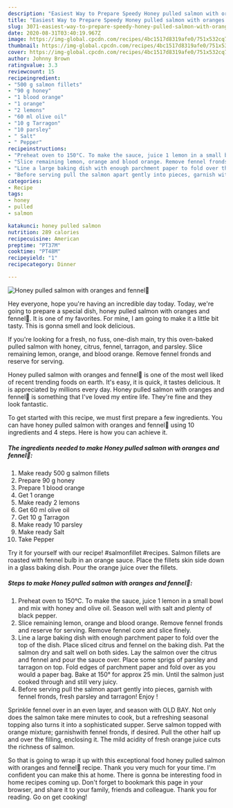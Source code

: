 ```yaml
---
description: "Easiest Way to Prepare Speedy Honey pulled salmon with oranges and fennel🧡"
title: "Easiest Way to Prepare Speedy Honey pulled salmon with oranges and fennel🧡"
slug: 3071-easiest-way-to-prepare-speedy-honey-pulled-salmon-with-oranges-and-fennel
date: 2020-08-31T03:40:19.967Z
image: https://img-global.cpcdn.com/recipes/4bc1517d8319afe0/751x532cq70/honey-pulled-salmon-with-oranges-and-fennel🧡-recipe-main-photo.jpg
thumbnail: https://img-global.cpcdn.com/recipes/4bc1517d8319afe0/751x532cq70/honey-pulled-salmon-with-oranges-and-fennel🧡-recipe-main-photo.jpg
cover: https://img-global.cpcdn.com/recipes/4bc1517d8319afe0/751x532cq70/honey-pulled-salmon-with-oranges-and-fennel🧡-recipe-main-photo.jpg
author: Johnny Brown
ratingvalue: 3.3
reviewcount: 15
recipeingredient:
- "500 g salmon fillets"
- "90 g honey"
- "1 blood orange"
- "1 orange"
- "2 lemons"
- "60 ml olive oil"
- "10 g Tarragon"
- "10 parsley"
- " Salt"
- " Pepper"
recipeinstructions:
- "Preheat oven to 150°C. To make the sauce, juice 1 lemon in a small bowl and mix with honey and olive oil. Season well with salt and plenty of black pepper."
- "Slice remaining lemon, orange and blood orange. Remove fennel fronds and reserve for serving. Remove fennel core and slice finely."
- "Line a large baking dish with enough parchment paper to fold over the top of the dish. Place sliced citrus and fennel on the baking dish. Pat the salmon dry and salt well on both sides. Lay the salmon over the citrus and fennel and pour the sauce over. Place some sprigs of parsley and tarragon on top. Fold edges of parchment paper and fold over as you would a paper bag. Bake at 150° for approx 25 min. Until the salmon just cooked through and still very juicy."
- "Before serving pull the salmon apart gently into pieces, garnish with fennel fronds, fresh parsley and tarragon! Enjoy !"
categories:
- Recipe
tags:
- honey
- pulled
- salmon

katakunci: honey pulled salmon 
nutrition: 289 calories
recipecuisine: American
preptime: "PT37M"
cooktime: "PT48M"
recipeyield: "1"
recipecategory: Dinner

---
```



![Honey pulled salmon with oranges and fennel🧡](https://img-global.cpcdn.com/recipes/4bc1517d8319afe0/751x532cq70/honey-pulled-salmon-with-oranges-and-fennel🧡-recipe-main-photo.jpg)

Hey everyone, hope you're having an incredible day today. Today, we're going to prepare a special dish, honey pulled salmon with oranges and fennel🧡. It is one of my favorites. For mine, I am going to make it a little bit tasty. This is gonna smell and look delicious.

If you&#39;re looking for a fresh, no fuss, one-dish main, try this oven-baked pulled salmon with honey, citrus, fennel, tarragon, and parsley. Slice remaining lemon, orange, and blood orange. Remove fennel fronds and reserve for serving.

Honey pulled salmon with oranges and fennel🧡 is one of the most well liked of recent trending foods on earth. It's easy, it is quick, it tastes delicious. It is appreciated by millions every day. Honey pulled salmon with oranges and fennel🧡 is something that I've loved my entire life. They're fine and they look fantastic.


To get started with this recipe, we must first prepare a few ingredients. You can have honey pulled salmon with oranges and fennel🧡 using 10 ingredients and 4 steps. Here is how you can achieve it.

<!--inarticleads1-->

##### The ingredients needed to make Honey pulled salmon with oranges and fennel🧡:

1. Make ready 500 g salmon fillets
1. Prepare 90 g honey
1. Prepare 1 blood orange
1. Get 1 orange
1. Make ready 2 lemons
1. Get 60 ml olive oil
1. Get 10 g Tarragon
1. Make ready 10 parsley
1. Make ready  Salt
1. Take  Pepper


Try it for yourself with our recipe! #salmonfillet #recipes. Salmon fillets are roasted with fennel bulb in an orange sauce. Place the fillets skin side down in a glass baking dish. Pour the orange juice over the fillets. 

<!--inarticleads2-->

##### Steps to make Honey pulled salmon with oranges and fennel🧡:

1. Preheat oven to 150°C. To make the sauce, juice 1 lemon in a small bowl and mix with honey and olive oil. Season well with salt and plenty of black pepper.
1. Slice remaining lemon, orange and blood orange. Remove fennel fronds and reserve for serving. Remove fennel core and slice finely.
1. Line a large baking dish with enough parchment paper to fold over the top of the dish. Place sliced citrus and fennel on the baking dish. Pat the salmon dry and salt well on both sides. Lay the salmon over the citrus and fennel and pour the sauce over. Place some sprigs of parsley and tarragon on top. Fold edges of parchment paper and fold over as you would a paper bag. Bake at 150° for approx 25 min. Until the salmon just cooked through and still very juicy.
1. Before serving pull the salmon apart gently into pieces, garnish with fennel fronds, fresh parsley and tarragon! Enjoy !


Sprinkle fennel over in an even layer, and season with OLD BAY. Not only does the salmon take mere minutes to cook, but a refreshing seasonal topping also turns it into a sophisticated supper. Serve salmon topped with orange mixture; garnishwith fennel fronds, if desired. Pull the other half up and over the filling, enclosing it. The mild acidity of fresh orange juice cuts the richness of salmon. 

So that is going to wrap it up with this exceptional food honey pulled salmon with oranges and fennel🧡 recipe. Thank you very much for your time. I'm confident you can make this at home. There is gonna be interesting food in home recipes coming up. Don't forget to bookmark this page in your browser, and share it to your family, friends and colleague. Thank you for reading. Go on get cooking!
